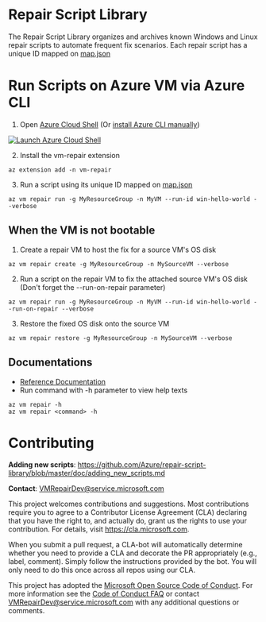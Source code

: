 # Repair Script Library

The Repair Script Library organizes and archives known Windows and Linux repair scripts to automate frequent fix scenarios.
Each repair script has a unique ID mapped on [map.json](https://github.com/Azure/repair-script-library/blob/master/map.json)

# Run Scripts on Azure VM via Azure CLI

1. Open [Azure Cloud Shell](https://docs.microsoft.com/en-us/azure/cloud-shell/overview) (Or [install Azure CLI manually](https://docs.microsoft.com/en-us/cli/azure/install-azure-cli?view=azure-cli-latest))

[![](https://shell.azure.com/images/launchcloudshell.png "Launch Azure Cloud Shell")](https://shell.azure.com)

2. Install the vm-repair extension
```
az extension add -n vm-repair
```

3. Run a script using its unique ID mapped on [map.json](https://github.com/Azure/repair-script-library/blob/master/map.json)
```
az vm repair run -g MyResourceGroup -n MyVM --run-id win-hello-world --verbose
```

## When the VM is not bootable

1. Create a repair VM to host the fix for a source VM's OS disk
```
az vm repair create -g MyResourceGroup -n MySourceVM --verbose
```

2. Run a script on the repair VM to fix the attached source VM's OS disk (Don't forget the --run-on-repair parameter)
```
az vm repair run -g MyResourceGroup -n MyVM --run-id win-hello-world --run-on-repair --verbose
```

3. Restore the fixed OS disk onto the source VM
```
az vm repair restore -g MyResourceGroup -n MySourceVM --verbose
```

## Documentations
- [Reference Documentation](https://docs.microsoft.com/en-us/cli/azure/ext/vm-repair/vm/repair?view=azure-cli-latest)
- Run command with -h parameter to view help texts
```
az vm repair -h
az vm repair <command> -h
```

# Contributing

**Adding new scripts**: https://github.com/Azure/repair-script-library/blob/master/doc/adding_new_scripts.md

**Contact**: VMRepairDev@service.microsoft.com

This project welcomes contributions and suggestions.  Most contributions require you to agree to a
Contributor License Agreement (CLA) declaring that you have the right to, and actually do, grant us
the rights to use your contribution. For details, visit https://cla.microsoft.com.

When you submit a pull request, a CLA-bot will automatically determine whether you need to provide
a CLA and decorate the PR appropriately (e.g., label, comment). Simply follow the instructions
provided by the bot. You will only need to do this once across all repos using our CLA.

This project has adopted the [Microsoft Open Source Code of Conduct](https://opensource.microsoft.com/codeofconduct/).
For more information see the [Code of Conduct FAQ](https://opensource.microsoft.com/codeofconduct/faq/) or
contact [VMRepairDev@service.microsoft.com](mailto:VMRepairDev@service.microsoft.com) with any additional questions or comments.
